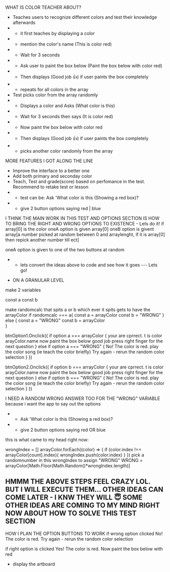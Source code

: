 WHAT IS COLOR TEACHER ABOUT?
- Teaches users to recognize different colors and test their knowledge afterwards
- - it first teaches by displaying a color 
- - mention the color's name (This is color red)
- - Wait for 3 seconds
- - Ask user to paint the box below (Paint the box below with color red)
- - Then displays (Good job 👍) if user paints the box completely
- - repeats for all colors in the array
- Test picks color from the array randomly
- - Displays a color and Asks (What color is this)
- - Wait for 3 seconds then says (It is color red)
- - Now paint the box below with color red
- - Then displays (Good job 👍) if user paints the box completely
- - picks another color randomly from the array

MORE FEATURES I GOT ALONG THE LINE
- Improve the interface to a better one
- Add both primary and seconday color 
- Teach, Test and grade(score) based on perfomance in the test. Recommend to retake test or lesson
- - test can be: Ask 'What color is this (Showing a red box)? 
- - give 2 button options saying red | blue 


I THINK THE MAIN WORK IN THIS TEST AND OPTIONS SECTION IS 
HOW TO BRING THE RIGHT AND WRONG OPTIONS TO EXISTENCE - Lets do it!
if array[0] is the color
oneA option is given array[0]
oneB option is givent array[a number picked at random between 0 and arraylenght, if it is array[0] then repick another number till ect]

oneA option is given to one of the two buttons at random

- - lets convert the ideas above to code and see how it goes --- Lets go!

- ON A GRANULAR LEVEL

make 2 variables 

const a
const b

make randomcalc that spits a or b
which ever it spits gets to have the arrayColor
    if randomcalc === a{
        const a = arrayColor
        const b = "WRONG"
    } else {
        const a = "WRONG"
        const b = arrayColor        
    }

btnOption1.Onclick({
    if option a === arrayColor {
        your are cprrect. t is color arayColor.name
        now paint the box below
        good job
        press right finger for the next question
    } else if option a === "WRONG" {
        No! The color is red.
        play the color song (ie teach the color briefly)
        Try again - rerun the random color selection
    }
})

btnOption2.Onclick({
    if option b === arrayColor {
        your are cprrect. t is color arayColor.name
        now paint the box below
        good job
        press right finger for the next question
    } else if option b === "WRONG" {
        No! The color is red.
        play the color song (ie teach the color briefly)
        Try again - rerun the random color selection
    }
})

I NEED A RANDOM WRONG ANSWER TOO FOR THE "WRONG" VARIABLE
because i want the app to say out the options 
- - Ask 'What color is this (Showing a red box)? 
- - give 2 button options saying red OR blue 

this is what came to my head right now:

<!-- wrongIndex = arrayColor.filter(color => {color.index !== arrayColor[count].index}) -->
wrongIndex = []
arrayColor.forEach((color) => {
    if (color.index !== arrayColor[count].index){
        wrongIndex.push(color.index)
    }
}) 
pick a randomnumber in this wrongIndex to assign "WRONG"
WRONG = arrayColor[Math.Floor(Math.Random()*wrongIndex.length)]


HMMM THE ABOVE STEPS FEEL CRAZY LOL. BUT I WILL EXECUTE THEM... OTHER IDEAS CAN COME LATER - I KNW THEY WILL 😇
SOME OTHER IDEAS ARE COMING TO MY MIND RIGHT NOW ABOUT HOW TO SOLVE THIS TEST SECTION
---

HOW I PLAN THE OPTION BUTTONS TO WORK
if wrong option clicked
No! The color is red.
Try again - rerun the random color selection


if right option is clicked
Yes! The color is red.
Now paint the box below with red
- display the artboard 